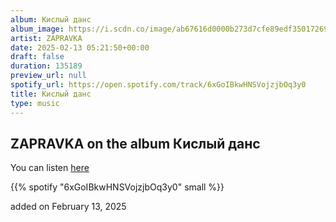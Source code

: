 ```yaml
---
album: Кислый данс
album_image: https://i.scdn.co/image/ab67616d0000b273d7cfe89edf350172696c180e
artist: ZAPRAVKA
date: 2025-02-13 05:21:50+00:00
draft: false
duration: 135189
preview_url: null
spotify_url: https://open.spotify.com/track/6xGoIBkwHNSVojzjbOq3y0
title: Кислый данс
type: music
---
```



## ZAPRAVKA on the album Кислый данс

You can listen [here](https://open.spotify.com/track/6xGoIBkwHNSVojzjbOq3y0)

{{% spotify "6xGoIBkwHNSVojzjbOq3y0" small %}}

added on February 13, 2025